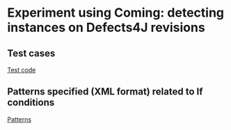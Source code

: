 # Experiment using Coming: detecting instances on Defects4J revisions

## Test cases

[Test code](../src/test/java/fr/inria/coming/spoon/patterns/ExperimentMiningInstancesD4JTest.java)


## Patterns specified (XML format) related to If conditions

[Patterns](../src/main/resources/pattern_specification/)